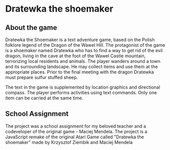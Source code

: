 # Dratewka the shoemaker

## About the game

Dratewka the Shoemaker is a text adventure game, based on the Polish folklore legend of the Dragon of the Wawel Hill. The protagonist of the game is a shoemaker named Dratewka who has to find a way to get rid of the evil dragon, living in the cave at the foot of the Wawel Castle mountain, terrorizing local residents and animals. The player wanders around a town and its surrounding landscape. He may collect items and use them at the appropriate places. Prior to the final meeting with the dragon Dratewka must prepare sulfur stuffed sheep.

The text in the game is supplemented by location graphics and directional compass. The player performs activities using text commands. Only one item can be carried at the same time.

## School Assignment

The project was a school assignment for my beloved teacher and a codeveloper of the original game - Maciej Mendela.
The project is a JavaScript remake of the original Atari Game called "Dratewka the shoemaker" made by Krzysztof Ziembik and Maciej Mendela

